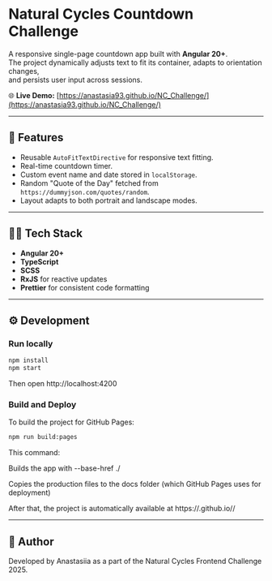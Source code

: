 # Natural Cycles Countdown Challenge

A responsive single-page countdown app built with **Angular 20+**.  
The project dynamically adjusts text to fit its container, adapts to orientation changes,  
and persists user input across sessions.

🌐 **Live Demo:** [https://anastasia93.github.io/NC_Challenge/](https://anastasia93.github.io/NC_Challenge/)

---

## 🚀 Features

- Reusable `AutoFitTextDirective` for responsive text fitting.
- Real-time countdown timer.
- Custom event name and date stored in `localStorage`.
- Random "Quote of the Day" fetched from `https://dummyjson.com/quotes/random`.
- Layout adapts to both portrait and landscape modes.

---

## 🧑‍💻 Tech Stack

- **Angular 20+**
- **TypeScript**
- **SCSS**
- **RxJS** for reactive updates
- **Prettier** for consistent code formatting

---

## ⚙️ Development

### Run locally

```bash
npm install
npm start
```

Then open http://localhost:4200

### Build and Deploy
To build the project for GitHub Pages:

```bash
npm run build:pages
```

This command:

Builds the app with --base-href ./

Copies the production files to the docs folder
(which GitHub Pages uses for deployment)

After that, the project is automatically available at
https://<your-username>.github.io/<repository-name>/

---

## 🫶 Author

Developed by Anastasiia as a part of the Natural Cycles Frontend Challenge 2025.
